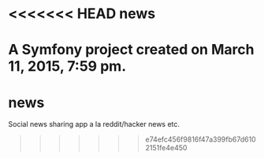 <<<<<<< HEAD
news
====

A Symfony project created on March 11, 2015, 7:59 pm.
=======
# news
Social news sharing app a la reddit/hacker news etc.
>>>>>>> e74efc456f9816f47a399fb67d6102151fe4e450
